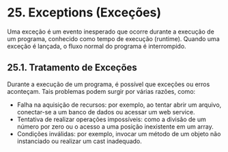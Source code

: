 # 25. Exceptions (Exceções)

Uma exceção é um evento inesperado que ocorre durante a execução de um programa, conhecido como tempo de execução (runtime). Quando uma exceção é lançada, o fluxo normal do programa é interrompido.

## 25.1. Tratamento de Exceções

Durante a execução de um programa, é possível que exceções ou erros aconteçam. Tais problemas podem surgir por várias razões, como:

- Falha na aquisição de recursos: por exemplo, ao tentar abrir um arquivo, conectar-se a um banco de dados ou acessar um web service.
- Tentativa de realizar operações impossíveis: como a divisão de um número por zero ou o acesso a uma posição inexistente em um array.
- Condições inválidas: por exemplo, invocar um método de um objeto não instanciado ou realizar um cast inadequado.